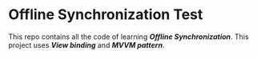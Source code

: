 # Offline Synchronization Test

This repo contains all the code of learning ***Offline Synchronization***.
This project uses ***View binding*** and ***MVVM pattern***.